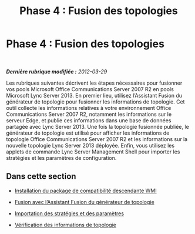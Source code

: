 ﻿---
title: 'Phase 4 : Fusion des topologies'
TOCTitle: 'Phase 4 : Fusion des topologies'
ms:assetid: 81eb5bb2-1fd7-4611-a2aa-eb2393c8abc9
ms:mtpsurl: https://technet.microsoft.com/fr-fr/library/JJ205044(v=OCS.15)
ms:contentKeyID: 49297902
ms.date: 05/20/2016
mtps_version: v=OCS.15
ms.translationtype: HT
---

# Phase 4 : Fusion des topologies

 

_**Dernière rubrique modifiée :** 2012-03-29_

Les rubriques suivantes décrivent les étapes nécessaires pour fusionner vos pools Microsoft Office Communications Server 2007 R2 en pools Microsoft Lync Server 2013. En premier lieu, utilisez l’Assistant Fusion du générateur de topologie pour fusionner les informations de topologie. Cet outil collecte les informations relatives à votre environnement Office Communications Server 2007 R2, notamment les informations sur le serveur Edge, et publie ces informations dans une base de données partagée avec Lync Server 2013. Une fois la topologie fusionnée publiée, le générateur de topologie est utilisé pour afficher les informations de topologie Office Communications Server 2007 R2 et les informations sur la nouvelle topologie Lync Server 2013 déployée. Enfin, vous utilisez les applets de commande Lync Server Management Shell pour importer les stratégies et les paramètres de configuration.

## Dans cette section

  - [Installation du package de compatibilité descendante WMI](install-wmi-backward-compatibility-package.md)

  - [Fusion avec l’Assistant Fusion du générateur de topologie](merge-using-topology-builder-merge-wizard.md)

  - [Importation des stratégies et des paramètres](import-policies-and-settings.md)

  - [Vérification des informations de topologie](verify-topology-information.md)

